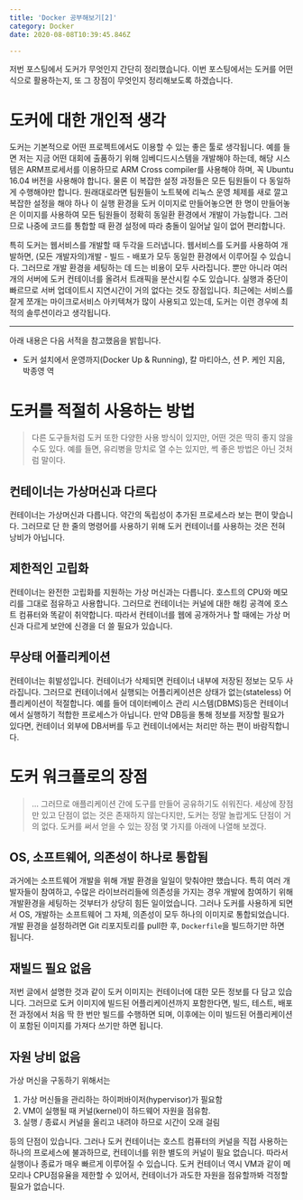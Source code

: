 ```yaml
---
title: 'Docker 공부해보기[2]'
category: Docker
date: 2020-08-08T10:39:45.846Z

---
```

저번 포스팅에서 도커가 무엇인지 간단히 정리했습니다. 이번 포스팅에서는 도커를 어떤 식으로 활용하는지, 또 그 장점이 무엇인지 정리해보도록 하겠습니다.

# 도커에 대한 개인적 생각

도커는 기본적으로 어떤 프로젝트에서도 이용할 수 있는 좋은 툴로 생각됩니다. 예를 들면 저는 지금 어떤 대회에 출품하기 위해 임베디드시스템을 개발해야 하는데, 해당 시스템은 ARM프로세서를 이용하므로 ARM Cross compiler를 사용해야 하며, 꼭 Ubuntu 16.04 버전을 사용해야 합니다. 물론 이 복잡한 설정 과정들은 모든 팀원들이 다 동일하게 수행해야만 합니다. 원래대로라면 팀원들이 노트북에 리눅스 운영 체제를 새로 깔고 복잡한 설정을 해야 하나 이 실행 환경을 도커 이미지로 만들어놓으면 한 명이 만들어놓은 이미지를 사용하여 모든 팀원들이 정확히 동일환 환경에서 개발이 가능합니다. 그러므로 나중에 코드를 통합할 때 환경 설정에 따라 충돌이 일어날 일이 없어 편리합니다.

특히 도커는 웹서비스를 개발할 때 두각을 드러냅니다. 웹서비스를 도커를 사용하여 개발하면, (모든 개발자의)개발 - 빌드 - 배포가 모두 동일한 환경에서 이루어질 수 있습니다. 그러므로 개발 환경을 세팅하는 데 드는 비용이 모두 사라집니다. 뿐만 아니라 여러 개의 서버에 도커 컨테이너를 올려서 트래픽을 분산시킬 수도 있습니다. 실행과 중단이 빠르므로 서버 업데이트시 지연시간이 거의 없다는 것도 장점입니다. 최근에는 서비스를 잘게 쪼개는 마이크로서비스 아키텍쳐가 많이 사용되고 있는데, 도커는 이런 경우에 최적의 솔루션이라고 생각됩니다.

---

아래 내용은 다음 서적을 참고했음을 밝힙니다.

- 도커 설치에서 운영까지(Docker Up & Running), 칼 마티아스, 션 P. 케인 지음, 박종영 역

# 도커를 적절히 사용하는 방법

> 다른 도구들처럼 도커 또한 다양한 사용 방식이 있지만, 어떤 것은 딱히 좋지 않을 수도 있다. 예를 들면, 유리병을 망치로 열 수는 있지만, 썩 좋은 방법은 아닌 것처럼 말이다.

## 컨테이너는 가상머신과 다르다

컨테이너는 가상머신과 다릅니다. 약간의 독립성이 추가된 프로세스라 보는 편이 맞습니다. 그러므로 단 한 줄의 명령어를 사용하기 위해 도커 컨테이너를 사용하는 것은 전혀 낭비가 아닙니다.

## 제한적인 고립화

컨테이너는 완전한 고립화를 지원하는 가상 머신과는 다릅니다. 호스트의 CPU와 메모리를 그대로 점유하고 사용합니다. 그러므로 컨테이너는 커널에 대한 해킹 공격에 호스트 컴퓨터와 똑같이 취약합니다. 따라서 컨테이너를 웹에 공개하거나 할 때에는 가상 머신과 다르게 보안에 신경을 더 쓸 필요가 있습니다.

## 무상태 어플리케이션

컨테이너는 휘발성입니다. 컨테이너가 삭제되면 컨테이너 내부에 저장된 정보는 모두 사라집니다. 그러므로 컨테이너에서 실행되는 어플리케이션은 상태가 없는(stateless) 어플리케이션이 적절합니다. 예를 들어 데이터베이스 관리 시스템(DBMS)등은 컨테이너에서 실행하기 적합한 프로세스가 아닙니다. 만약 DB등을 통해 정보를 저장할 필요가 있다면, 컨테이너 외부에 DB서버를 두고 컨테이너에서는 처리만 하는 편이 바람직합니다.

# 도커 워크플로의 장점

> ... 그러므로 애플리케이션 간에 도구를 만들어 공유하기도 쉬워진다. 세상에 장점만 있고 단점이 없는 것은 존재하지 않는다지만, 도커는 정말 놀랍게도 단점이 거의 없다. 도커를 써서 얻을 수 있는 장점 몇 가지를 아래에 나열해 보겠다.

## OS, 소프트웨어, 의존성이 하나로 통합됨

과거에는 소프트웨어 개발을 위해 개발 환경을 일일이 맞춰야만 했습니다. 특히 여러 개발자들이 참여하고, 수많은 라이브러리들에 의존성을 가지는 경우 개발에 참여하기 위해 개발환경을 세팅하는 것부터가 상당히 힘든 일이었습니다. 그러나 도커를 사용하게 되면서 OS, 개발하는 소프트웨어 그 자체, 의존성이 모두 하나의 이미지로 통합되었습니다. 개발 환경을 설정하려면 Git 리포지토리를 pull한 후, `Dockerfile`을 빌드하기만 하면 됩니다.

## 재빌드 필요 없음

저번 글에서 설명한 것과 같이 도커 이미지는 컨테이너에 대한 모든 정보를 다 담고 있습니다. 그러므로 도커 이미지에 빌드된 어플리케이션까지 포함한다면, 빌드, 테스트, 배포 전 과정에서 처음 딱 한 번만 빌드를 수행하면 되며, 이후에는 이미 빌드된 어플리케이션이 포함된 이미지를 가져다 쓰기만 하면 됩니다.

## 자원 낭비 없음

가상 머신을 구동하기 위해서는

1. 가상 머신들을 관리하는 하이퍼바이저(hypervisor)가 필요함
2. VM이 실행될 때 커널(kernel)이 하드웨어 자원을 점유함.
3. 실행 / 종료시 커널을 올리고 내려야 하므로 시간이 오래 걸림

등의 단점이 있습니다. 그러나 도커 컨테이너는 호스트 컴퓨터의 커널을 직접 사용하는 하나의 프로세스에 불과하므로, 컨테이너를 위한 별도의 커널이 필요 없습니다. 따라서 실행이나 종료가 매우 빠르게 이루어질 수 있습니다. 도커 컨테이너 역시 VM과 같이 메모리나 CPU점유율을 제한할 수 있어서, 컨테이너가 과도한 자원을 점유할까봐 걱정할 필요가 없습니다.

